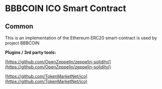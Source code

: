 # BBBCOIN ICO Smart Contract

## Common

This is an implementation of the Ethereum ERC20 smart-contract is used by project BBBCOIN

<b>Plugins / 3rd party tools:</b>

[https://github.com/OpenZeppelin/zeppelin-solidity/](https://github.com/OpenZeppelin/zeppelin-solidity/)

[https://github.com/TokenMarketNet/ico](https://github.com/TokenMarketNet/ico)